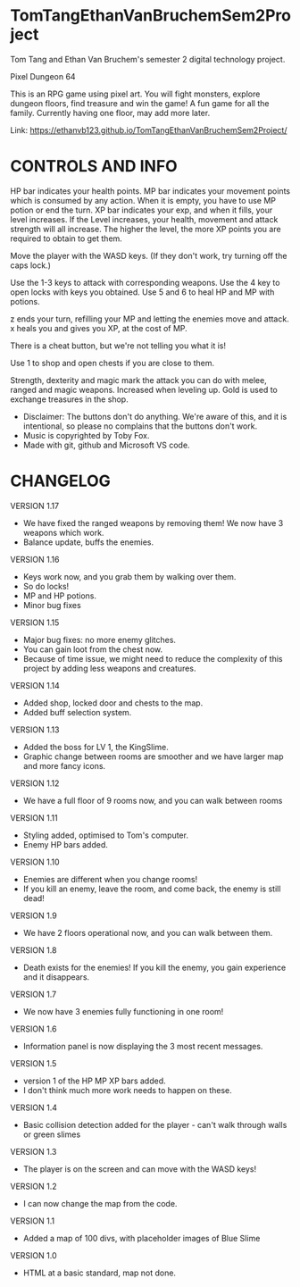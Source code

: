 # TomTangEthanVanBruchemSem2Project
Tom Tang and Ethan Van Bruchem's semester 2 digital technology project.

Pixel Dungeon 64

This is an RPG game using pixel art. You will fight monsters, explore dungeon floors, find treasure and win the game!
A fun game for all the family.
Currently having one floor, may add more later.

Link: https://ethanvb123.github.io/TomTangEthanVanBruchemSem2Project/

# CONTROLS AND INFO
HP bar indicates your health points.
MP bar indicates your movement points which is consumed by any action. When it is empty, you have to use MP potion or end the turn.
XP bar indicates your exp, and when it fills, your level increases. 
If the Level increases, your health, movement and attack strength will all increase.
The higher the level, the more XP points you are required to obtain to get them.

Move the player with the WASD keys. (If they don't work, try turning off the caps lock.)

Use the 1-3 keys to attack with corresponding weapons.
Use the 4 key to open locks with keys you obtained.
Use 5 and 6 to heal HP and MP with potions.

z ends your turn, refilling your MP and letting the enemies move and attack.
x heals you and gives you XP, at the cost of MP.

There is a cheat button, but we're not telling you what it is!

Use 1 to shop and open chests if you are close to them.

Strength, dexterity and magic mark the attack you can do with melee, ranged and magic weapons. Increased when leveling up.
Gold is used to exchange treasures in the shop. 

* Disclaimer: The buttons don't do anything. We're aware of this, and it is intentional, so please no complains that the buttons don't work.
* Music is copyrighted by Toby Fox.
* Made with git, github and Microsoft VS code.

# CHANGELOG
VERSION 1.17
- We have fixed the ranged weapons by removing them! We now have 3 weapons which work.
- Balance update, buffs the enemies.

VERSION 1.16
- Keys work now, and you grab them by walking over them.
- So do locks!
- MP and HP potions.
- Minor bug fixes

VERSION 1.15
- Major bug fixes: no more enemy glitches.
- You can gain loot from the chest now.
- Because of time issue, we might need to reduce the complexity of this project by adding less weapons and creatures.

VERSION 1.14
- Added shop, locked door and chests to the map.
- Added buff selection system. 

VERSION 1.13
- Added the boss for LV 1, the  KingSlime. 
- Graphic change between rooms are smoother and we have larger map and more fancy icons.

VERSION 1.12
- We have a full floor of 9 rooms now, and you can walk between rooms

VERSION 1.11
- Styling added, optimised to Tom's computer.
- Enemy HP bars added.

VERSION 1.10
- Enemies are different when you change rooms!
- If you kill an enemy, leave the room, and come back, the enemy is still dead!

VERSION 1.9
- We have 2 floors operational now, and you can walk between them.

VERSION 1.8
- Death exists for the enemies! If you kill the enemy, you gain experience and it disappears.

VERSION 1.7
- We now have 3 enemies fully functioning in one room!

VERSION 1.6
- Information panel is now displaying the 3 most recent messages.

VERSION 1.5
- version 1 of the HP MP XP bars added.
- I don't think much more work needs to happen on these.

VERSION 1.4
- Basic collision detection added for the player - can't walk through walls or green slimes

VERSION 1.3
- The player is on the screen and can move with the WASD keys!

VERSION 1.2
- I can now change the map from the code.

VERSION 1.1
- Added a map of 100 divs, with placeholder images of Blue Slime
  
VERSION 1.0
- HTML at a basic standard, map not done.
